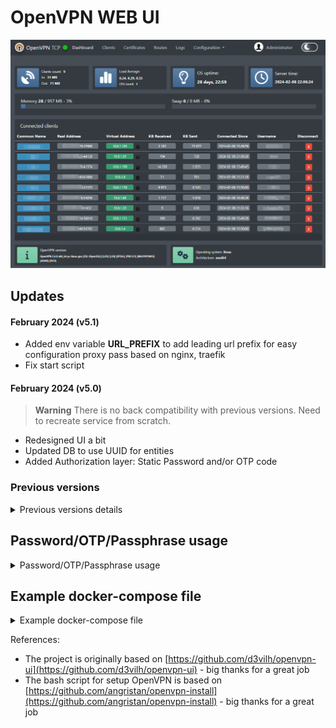 # OpenVPN WEB UI

[![Watch the video](/screenshots/main.png)](https://github.com/shuricksumy/openvpn-ui/assets/12009686/06d96239-c7f8-4dc2-ab27-f3e4e2b0b6bf)

## Updates
#### February 2024 (v5.1)
  
 - Added env variable **URL_PREFIX** to add leading url prefix for easy configuration proxy pass based on nginx, traefik
 - Fix start script

#### February 2024 (v5.0)
> **Warning**
There is no back compatibility with previous versions. Need to recreate service from scratch.

- Redesigned UI a bit
- Updated DB to use UUID for entities
- Added Authorization layer: Static Password and/or OTP code


### Previous versions
<details>

<summary>Previous versions details</summary>

#### January 2024 (v4.2)
- Small updates of UI interface: popups, colors, tables, etc..
- Adding Docker builder to use the lates openvpn server
- Adding new docker builder script to support arm64 and go-sqlite3 compilation issues
- Updating task config to support new build scenarios

#### December 2023 (v4.1)
- Small updates in Docker builder files.
- Adding Tasks

#### December 2023 (v4.0)
> **Warning**
 There is no back compatibility with previous versions. Need to recreate service from scratch.
 
- Now it's a solid solution: OpenVPN server is added to docker image
- UI can see the OpenVPN server status and restart it
- For better UX, Wizard was added to configure the OpenVPN server the first time
- The Clients are the first-level entities, stored in DB
- Certificates now can be generated only for created Clients
- Routes system management was added to provide each client with route rules, stored in DB
- Refactored code
- Redesigned UI
- Base bash script for installing is [openvpn-install.sh](https://github.com/shuricksumy/openvpn-install)

#### September 2023 (v3.0)
- New UI web components
- UI updates
#### September 2023 (v2.0 - v 2.4)
- Fixed some issues
- Add script based on go for client's file generation
- Small improvements 
- Added md5 sum checker for client config files to be sure that the current config is used or not
- Fixed small issue
- Now is possible to organize routing between devices on Web UI
    - Added Client details page with Static IP, Routes, Subnet settings, Default Route
    - Added script to generate client config files based on these settings
- It's possible un-revoke certificate
- Redesigned a bit UI

#### Summer 2023 (v 1.0)

- updated all config files and scripts to use `/etc/openvpn/easy-rsa` path
- added the script from [openvpn-install](https://github.com/shuricksumy/openvpn-install) as the main script for generating new clients
- added UI improvements:
  - now user can configure `server.conf` and `client-template` files as plain text
  - new table with certificates
  - add a modal window to edit each client config file separately
  - improved visual part of the log viewer
  - updated client generation and .ovpn file generation
  - added confirmation to Revoke or Delete clients
  - added 4 tabs for Application, Server, Cliemt config and System utils
  - added backuping/downloading of all ovpn directory
- added Docker env variables and improved run-script:
  - disabled auto-provisioning of OpenVPN server part - now wait for a readily configured server
  - added env vars:

  ```bash
  SITE_NAME='Server 1' # The name of the server - displayed on UI. Default value "Admin"
  OPENVPN_SERVER_DOCKER_NAME="vpnserver1" # The name of the Docker container to restart
  OPENVPN_MANAGEMENT_ADDRESS="IP:PORT" # The preconfigured address to connect OpenVPN manager
  ```
  
</details>

## Password/OTP/Passphrase usage

<details>

<summary>Password/OTP/Passphrase usage</summary>

### 3 way implemented to protect connection:
- protect certificate by passphrase
- protect connection by static login/password
- use One Time Password (OTP)

All these methods can be used separately or simultaneously


<img width="730px" alt="Pass Phrase" src="screenshots/passphrase.png">

<img width="730px" alt="Pass OTP" src="screenshots/OTP_PASS.png">

![Pass OTP](screenshots/ovpn-client-app.png)



</details>


## Example docker-compose file

<details>

<summary>Example docker-compose file</summary>

```docker
version: '3'

networks:
    default:
        driver: bridge
    npm_proxy:
        driver: bridge
        ipam:
            config:
                - subnet: 172.18.0.0/24
services:
  ovpn:
        image: shuricksumy/openvpn-ui:latest
        container_name: openvpn-ui
        working_dir: /etc/openvpn/easy-rsa
        environment:
            - OPENVPN_ADMIN_USERNAME=admin # Leave this default as-is and update on first-run
            - OPENVPN_ADMIN_PASSWORD=admin # Leave this default as-is and update on first-run
            - SITE_NAME=Admin
            #- APP_PORT=8080 # Use if need to specify the custom one
            #- URL_PREFIX=/ovpn # Use general prefix for nginx,traefik proxy pass configuration
        ports:
            - "8080:8080/tcp"
            - "1194:1194/udp"
        restart: always
        networks:
            npm_proxy:
                ipv4_address: 172.18.0.10
        devices:
            - /dev/net/tun
        cap_add:
            - NET_ADMIN
        volumes:
            -  /var/run/docker.sock:/var/run/docker.sock
            - ./openvpn/db:/opt/openvpn-gui/db
            - ./openvpn:/etc/openvpn
            #- ./openvpn/easy-rsa:/etc/openvpn/easy-rsa
```

</details>

References:
- The project is originally based on [https://github.com/d3vilh/openvpn-ui](https://github.com/d3vilh/openvpn-ui)  - big thanks for a great job
- The bash script for setup OpenVPN is based on [https://github.com/angristan/openvpn-install](https://github.com/angristan/openvpn-install) - big thanks for a great job
